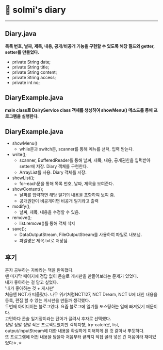 # 📒 solmi's diary


---

## Diary.java
**목록 번호, 날짜, 제목, 내용, 공개/비공개 기능을 구현할 수 있도록 해당 필드와 getter, setter를 만들었다.**
-   private String date;
-   private String title;
-   private String content;
-   private String access;
-   private int no;

## DiaryExample.java
**main class로 DairyService class 객체를 생성하여 showMenu() 메소드를 통해 프로그램을 실행한다.**


## DiaryExample.java
- showMenu()
  - while문과 switch문, scanner를 통해 메뉴를 선택, 입력 받는다.  
- write();
  - scanner, BufferedReader를 통해 날짜, 제목, 내용, 공개권한을 입력받아 setter에 저장. Diary 객체를 구현한다.
  - ArrayList를 사용. Diary 객체를 저장.
- showList();
  - for-each문을 통해 목록 번호, 날짜, 제목을 보여준다.
- showContent();
  - 날짜를 입력하면 해당 일기의 내용을 포함하여 보여 줌.
  - 공개권한이 비공개이면 비공개 일기라고 출력
- modify();
  - 날짜, 제목, 내용을 수정할 수 있음.
- remove();
  - list.remove()를 통해 객체 삭제
- save();
  -  DataOutputStream, FileOutputStream를 사용하여 파일로 내보냄.
  -  파일명은 제목.txt로 저장됨.

## 후기
혼자 공부하는 자바라는 책을 완독했다.<br/>
맨 마지막 페이지에 정답 없이 콘솔로 게시판을 만들어보라는 문제가 있었다.<br/>
내가 좋아하는 걸 담고 싶었다.<br/>
'내가 좋아하는 것 + 게시판'<br/>
처음엔 NCT가 떠올랐다. 나무 위키처럼NCT127, NCT Dream, NCT U에 대한 내용을 등록, 편집 할 수 있는 게시판을 만들까 생각했다.<br/>
두번째 아이디어는 블로그였다. 요즘 블로그에 일기를 포스팅하는 일에 빠져있기 때문이다.<br/>
고민하다 콘솔 일기장이라는 단어가 끌려서 후자로 선택했다.<br/>
정말 정말 정말 작은 프로젝트였지만 객체지향, try-catch문, list, output/inputStream에 대한 내용을 확실하게 이해하게 된 것 같아서 뿌듯하다.<br/>
또 프로그램에 어떤 내용을 담을까 처음부터 끝까지 직접 골라 넣은 건 처음이라 재미있었다ㅎ.ㅎ
